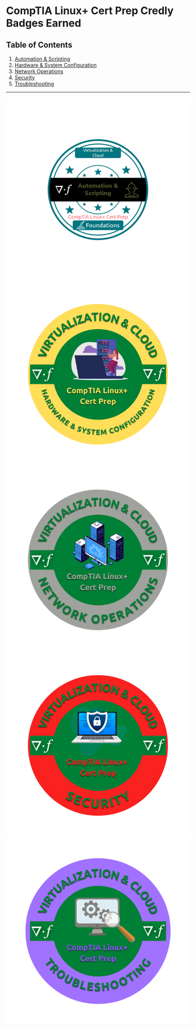 # CompTIA Linux+ Cert Prep Credly Badges Earned
## Table of Contents
1.  [Automation & Scripting]()
2.  [Hardware & System Configuration]()
3.  [Network Operations]()
4.  [Security]()
5.  [Troubleshooting]()
---
![Automation & Scripting](https://github.com/iamroot-GitHub/CompTIA-Linux-Plus-Cert-Prep-Credly-Badges-Earned/blob/0c66d4319693ab47f836d51879d60071ce473865/CompTIA%20Linux%2B%20Cert%20Prep/CompTIA%20Linux%2B%20Cert%20Prep%20Automation%20%26%20Scripting%20Foundations.png)
![Hardware & System Configuration](https://github.com/iamroot-GitHub/CompTIA-Linux-Plus-Cert-Prep-Credly-Badges-Earned/blob/0c66d4319693ab47f836d51879d60071ce473865/CompTIA%20Linux%2B%20Cert%20Prep/CompTIA%20Linux%2B%20Cert%20Prep%20Hardware%20%26%20System%20Configuration.png)
![Network Operations](https://github.com/iamroot-GitHub/CompTIA-Linux-Plus-Cert-Prep-Credly-Badges-Earned/blob/0c66d4319693ab47f836d51879d60071ce473865/CompTIA%20Linux%2B%20Cert%20Prep/CompTIA%20Linux%2B%20Cert%20Prep%20Network%20Operations.png)
![Security](https://github.com/iamroot-GitHub/CompTIA-Linux-Plus-Cert-Prep-Credly-Badges-Earned/blob/0c66d4319693ab47f836d51879d60071ce473865/CompTIA%20Linux%2B%20Cert%20Prep/CompTIA%20Linux%2B%20Cert%20Prep%20Security.png)
![Troubleshooting](https://github.com/iamroot-GitHub/CompTIA-Linux-Plus-Cert-Prep-Credly-Badges-Earned/blob/0c66d4319693ab47f836d51879d60071ce473865/CompTIA%20Linux%2B%20Cert%20Prep/CompTIA%20Linux%2B%20Cert%20Prep%20Troubleshooting.png)
